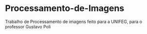 # Processamento-de-Imagens
Trabalho de Processamento de imagens feito para a UNIFEG, para o professor Gustavo Poli
